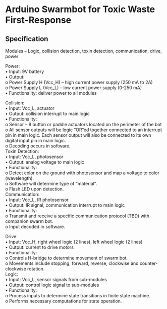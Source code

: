 # Arduino Swarmbot for Toxic Waste First-Response  
## Specification

Modules – Logic, collision detection, toxin detection, communication, drive, power

Power:  
•	Input: 9V battery  
•	Output:  
    o	Power Supply H (Vcc_H) – high current power supply (250 mA to 2A)  
    o	Power Supply L (Vcc_L) – low current power supply (0-250 mA)  
•	Functionality: deliver power to all modules  

Collision:  
•	Input: Vcc_L, actuator  
•	Output: collision interrupt to main logic  
•	Functionality:  
    o	Sensor – 8 button or paddle actuators located on the perimeter of the bot  
    o	All sensor outputs will be logic “OR”ed together connected to an interrupt pin in main logic.  Each sensor output will also be connected to its own digital input pin in main logic.  
    o	Decoding occurs in software.  
Toxin Detection:  
•	Input: Vcc_L, photosensor  
•	Output: analog voltage to main logic  
•	Functionality:  
    o   Detect color on the ground with photosensor and map a voltage to color (wavelength).  
    o	Software will determine type of “material”.  
    o	Flash LED upon detection.  
Communication:  
•	Input: Vcc_L, IR photosensor  
•	Output: IR signal, communication interrupt to main logic  
•	Functionality:  
    o	Transmit and receive a specific communication protocol (TBD) with companion swarm bot.  
    o	Input decoded in software.  

Drive:   
•	Input: Vcc_H, right wheel logic (2 lines), left wheel logic (2 lines)  
•	Output: current to drive motors  
•	Functionality:  
    o	Controls H-bridge to determine movement of swarm bot.  
    o	Movements include stopping, forward, reverse, clockwise and counter-clockwise rotation.  
Logic:  
•	Input: Vcc_L, sensor signals from sub-modules  
•	Output: control logic signal to sub-modules  
•	Functionality:  
    o	Process inputs to determine state transitions in finite state machine.  
    o	Performs necessary computations for state operation.  
